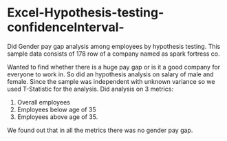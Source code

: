 # Excel-Hypothesis-testing-confidenceInterval-
Did Gender pay gap analysis among employees by hypothesis testing. This sample data consists of 178 row of a company named as spark fortress co. 

Wanted to find whether there is a huge pay gap or is it a good company for everyone to work in. So did an hypothesis analysis on salary of male and female.
Since the sample was independent with unknown variance so we used T-Statistic for the analysis.
Did analysis on 3 metrics:
1. Overall employees
2. Employees below age of 35
3. Employees above age of 35.

We found out that in all the metrics there was no gender pay gap.
